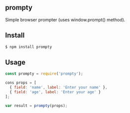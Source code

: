 ## prompty

Simple browser prompter (uses window.prompt() method).

## Install

```bash
$ npm install prompty
```

## Usage

```js
const prompty = require('prompty');

cons props = [
  { field: 'name', label: 'Enter your name' },
  { field: 'age', label: 'Enter your age' }
];

var result = prompty(props);
```